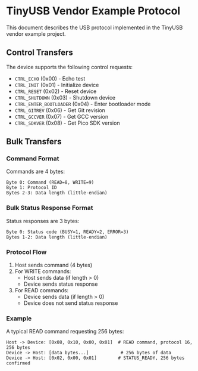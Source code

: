 # TinyUSB Vendor Example Protocol

This document describes the USB protocol implemented in the TinyUSB vendor example project.

## Control Transfers

The device supports the following control requests:

- `CTRL_ECHO` (0x00) - Echo test
- `CTRL_INIT` (0x01) - Initialize device
- `CTRL_RESET` (0x02) - Reset device
- `CTRL_SHUTDOWN` (0x03) - Shutdown device
- `CTRL_ENTER_BOOTLOADER` (0x04) - Enter bootloader mode
- `CTRL_GITREV` (0x06) - Get Git revision
- `CTRL_GCCVER` (0x07) - Get GCC version
- `CTRL_SDKVER` (0x08) - Get Pico SDK version

## Bulk Transfers

### Command Format
Commands are 4 bytes:
```
Byte 0: Command (READ=8, WRITE=9)
Byte 1: Protocol ID
Bytes 2-3: Data length (little-endian)
```

### Bulk Status Response Format
Status responses are 3 bytes:
```
Byte 0: Status code (BUSY=1, READY=2, ERROR=3)
Bytes 1-2: Data length (little-endian)
```

### Protocol Flow
1. Host sends command (4 bytes)
2. For WRITE commands:
   - Host sends data (if length > 0)
   - Device sends status response
3. For READ commands:
   - Device sends data (if length > 0)
   - Device does not send status response

### Example
A typical READ command requesting 256 bytes:
```
Host -> Device: [0x08, 0x10, 0x00, 0x01]  # READ command, protocol 16, 256 bytes
Device -> Host: [data bytes...]            # 256 bytes of data
Device -> Host: [0x02, 0x00, 0x01]        # STATUS_READY, 256 bytes confirmed
```